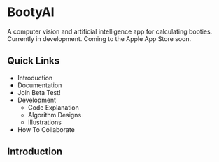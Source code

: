 # BootyAI
A computer vision and artificial intelligence app for calculating booties. Currently in development. Coming to the Apple App Store soon.


## Quick Links

- Introduction
- Documentation
- Join Beta Test!
- Development
  - Code Explanation
  - Algorithm Designs
  - Illustrations
 - How To Collaborate

## Introduction
